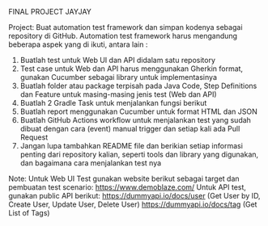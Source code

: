 FINAL PROJECT JAYJAY

Project:
Buat automation test framework dan simpan kodenya sebagai repository di GitHub. Automation test framework harus mengandung beberapa aspek yang di ikuti, antara lain :

1. Buatlah test untuk Web UI dan API didalam satu repository
2. Test case untuk Web dan API harus menggunakan Gherkin format, gunakan Cucumber sebagai library untuk implementasinya
3. Buatlah folder atau package terpisah pada Java Code, Step Definitions dan Feature untuk masing-masing jenis test (Web dan API)
4. Buatlah 2 Gradle Task untuk menjalankan fungsi berikut
5. Buatlah report menggunakan Cucumber untuk format HTML dan JSON
6. Buatlah GitHub Actions workflow untuk menjalankan test yang sudah dibuat dengan cara (event) manual trigger dan setiap kali ada Pull Request
7. Jangan lupa tambahkan README file dan berikian setiap informasi penting dari repository kalian, seperti tools dan library yang digunakan, dan bagaimana cara menjalankan test nya

Note:
Untuk Web UI Test gunakan website berikut sebagai target dan pembuatan test scenario: https://www.demoblaze.com/
Untuk API test, gunakan public API berikut:
https://dummyapi.io/docs/user (Get User by ID, Create User, Update User, Delete User)
https://dummyapi.io/docs/tag (Get List of Tags)
